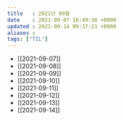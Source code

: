 ```yaml
---
title   : 2021년 09월
date    : 2021-09-07 16:49:36 +0900
updated : 2021-09-14 09:37:21 +0900
aliases : 
tags: ["TIL"]
---
```

- [[2021-09-07]]
- [[2021-09-08]]
- [[2021-09-09]]
- [[2021-09-10]]
- [[2021-09-11]]
- [[2021-09-12]]
- [[2021-09-13]]
- [[2021-09-14]]
